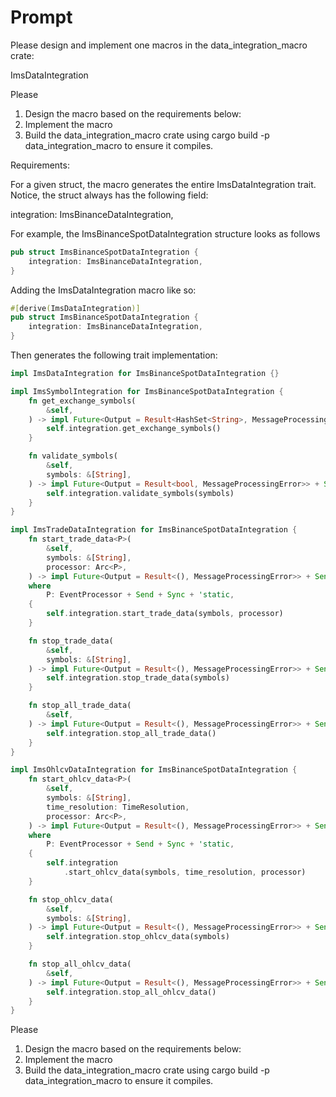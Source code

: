 # Prompt

Please design and implement one macros in the data_integration_macro crate:

ImsDataIntegration

Please
1. Design the macro based on the requirements below:
2. Implement the macro 
3. Build the data_integration_macro crate using cargo build -p data_integration_macro to ensure it compiles.

Requirements:

For a given struct, the macro generates the entire ImsDataIntegration trait.
Notice, the struct always has the following field:

integration: ImsBinanceDataIntegration,

For example, the ImsBinanceSpotDataIntegration structure looks as follows

```rust
pub struct ImsBinanceSpotDataIntegration {
    integration: ImsBinanceDataIntegration,
}
``` 

Adding the ImsDataIntegration macro like so:

```rust
#[derive(ImsDataIntegration)] 
pub struct ImsBinanceSpotDataIntegration {
    integration: ImsBinanceDataIntegration,
}
``` 

Then generates the following trait implementation:

```rust
impl ImsDataIntegration for ImsBinanceSpotDataIntegration {}

impl ImsSymbolIntegration for ImsBinanceSpotDataIntegration {
    fn get_exchange_symbols(
        &self,
    ) -> impl Future<Output = Result<HashSet<String>, MessageProcessingError>> + Send {
        self.integration.get_exchange_symbols()
    }

    fn validate_symbols(
        &self,
        symbols: &[String],
    ) -> impl Future<Output = Result<bool, MessageProcessingError>> + Send {
        self.integration.validate_symbols(symbols)
    }
}

impl ImsTradeDataIntegration for ImsBinanceSpotDataIntegration {
    fn start_trade_data<P>(
        &self,
        symbols: &[String],
        processor: Arc<P>,
    ) -> impl Future<Output = Result<(), MessageProcessingError>> + Send
    where
        P: EventProcessor + Send + Sync + 'static,
    {
        self.integration.start_trade_data(symbols, processor)
    }

    fn stop_trade_data(
        &self,
        symbols: &[String],
    ) -> impl Future<Output = Result<(), MessageProcessingError>> + Send {
        self.integration.stop_trade_data(symbols)
    }

    fn stop_all_trade_data(
        &self,
    ) -> impl Future<Output = Result<(), MessageProcessingError>> + Send {
        self.integration.stop_all_trade_data()
    }
}

impl ImsOhlcvDataIntegration for ImsBinanceSpotDataIntegration {
    fn start_ohlcv_data<P>(
        &self,
        symbols: &[String],
        time_resolution: TimeResolution,
        processor: Arc<P>,
    ) -> impl Future<Output = Result<(), MessageProcessingError>> + Send
    where
        P: EventProcessor + Send + Sync + 'static,
    {
        self.integration
            .start_ohlcv_data(symbols, time_resolution, processor)
    }

    fn stop_ohlcv_data(
        &self,
        symbols: &[String],
    ) -> impl Future<Output = Result<(), MessageProcessingError>> + Send {
        self.integration.stop_ohlcv_data(symbols)
    }

    fn stop_all_ohlcv_data(
        &self,
    ) -> impl Future<Output = Result<(), MessageProcessingError>> + Send {
        self.integration.stop_all_ohlcv_data()
    }
}
```  

Please
1. Design the macro based on the requirements below:
2. Implement the macro
3. Build the data_integration_macro crate using cargo build -p data_integration_macro to ensure it compiles.
